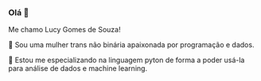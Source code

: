 ### Olá 👋
Me chamo Lucy Gomes de Souza!

🔭 Sou uma mulher trans não binária apaixonada por programação e dados.

💬 Estou me especializando na linguagem pyton de forma a poder usá-la para análise de dados e machine learning.

